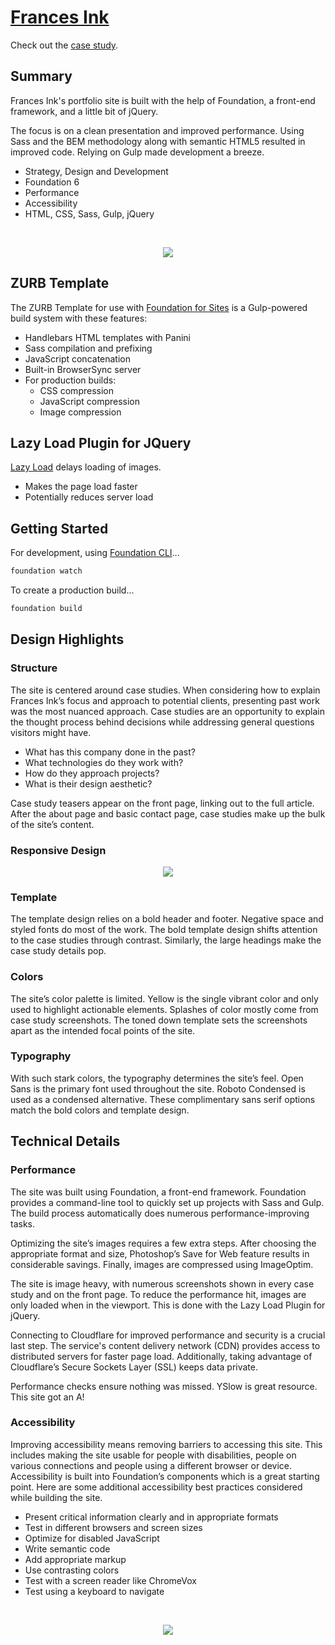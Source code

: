 # [Frances Ink](https://frances.ink/) 

Check out the [case study](https://frances.ink/portfolio/frances-ink.html).

## Summary

Frances Ink's portfolio site is built with the help of Foundation, a front-end framework, and a little bit of jQuery.

The focus is on a clean presentation and improved performance. Using Sass and the BEM methodology along with semantic HTML5 resulted in improved code. Relying on Gulp made development a breeze.

* Strategy, Design and Development
* Foundation 6
* Performance
* Accessibility
* HTML, CSS, Sass, Gulp, jQuery 

<br> 

<p align="center">
  <img src ="https://frances.ink/assets/img/frances-ink/fi-work.png" />
</p>

## ZURB Template

The ZURB Template for use with [Foundation for Sites](http://foundation.zurb.com/sites) is a Gulp-powered build system with these features:

- Handlebars HTML templates with Panini
- Sass compilation and prefixing
- JavaScript concatenation
- Built-in BrowserSync server
- For production builds:
  - CSS compression
  - JavaScript compression
  - Image compression

## Lazy Load Plugin for JQuery

[Lazy Load](https://appelsiini.net/projects/lazyload/) delays loading of images.

- Makes the page load faster
- Potentially reduces server load

## Getting Started

For development, using [Foundation CLI](https://github.com/zurb/foundation-cli)...

```bash
foundation watch
```
To create a production build...

```bash
foundation build
```

## Design Highlights

###  Structure 

The site is centered around case studies. When considering how to explain Frances Ink’s focus and approach to potential clients, presenting past work was the most nuanced approach. Case studies are an opportunity to explain the thought process behind decisions while addressing general questions visitors might have.

* What has this company done in the past?
* What technologies do they work with?
* How do they approach projects?
* What is their design aesthetic?

Case study teasers appear on the front page, linking out to the full article. After the about page and basic contact page, case studies make up the bulk of the site’s content.

### Responsive Design

<p align="center">
  <img src ="https://frances.ink/assets/img/frances-ink/fi-small.png" />
</p>

### Template

The template design relies on a bold header and footer. Negative space and styled fonts do most of the work. The bold template design shifts attention to the case studies through contrast. Similarly, the large headings make the case study details pop.

### Colors

The site’s color palette is limited. Yellow is the single vibrant color and only used to highlight actionable elements. Splashes of color mostly come from case study screenshots. The toned down template sets the screenshots apart as the intended focal points of the site.

### Typography

With such stark colors, the typography determines the site’s feel. Open Sans is the primary font used throughout the site. Roboto Condensed is used as a condensed alternative. These complimentary sans serif options match the bold colors and template design.

## Technical Details

### Performance 
The site was built using Foundation, a front-end framework. Foundation provides a command-line tool to quickly set up projects with Sass and Gulp. The build process automatically does numerous performance-improving tasks.

Optimizing the site’s images requires a few extra steps. After choosing the appropriate format and size, Photoshop’s Save for Web feature results in considerable savings. Finally, images are compressed using ImageOptim.

The site is image heavy, with numerous screenshots shown in every case study and on the front page. To reduce the performance hit, images are only loaded when in the viewport. This is done with the Lazy Load Plugin for jQuery.

Connecting to Cloudflare for improved performance and security is a crucial last step. The service's content delivery network (CDN) provides access to distributed servers for faster page load. Additionally, taking advantage of Cloudflare’s Secure Sockets Layer (SSL) keeps data private.

Performance checks ensure nothing was missed. YSlow is great resource. This site got an A!

### Accessibility

Improving accessibility means removing barriers to accessing this site. This includes making the site usable for people with disabilities, people on various connections and people using a different browser or device. Accessibility is built into Foundation’s components which is a great starting point. Here are some additional accessibility best practices considered while building the site.

* Present critical information clearly and in appropriate formats
* Test in different browsers and screen sizes
* Optimize for disabled JavaScript
* Write semantic code
* Add appropriate markup
* Use contrasting colors
* Test with a screen reader like ChromeVox
* Test using a keyboard to navigate

<br> 

<p align="center">
  <img src ="https://frances.ink/assets/img/frances-ink/fi-performance.png" />
</p>
